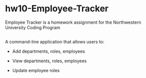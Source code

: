 # hw10-Employee-Tracker
Employee Tracker is a homework assignment for the Northwestern University Coding Program

##
A command-line application that allows users to:

  * Add departments, roles, employees

  * View departments, roles, employees

  * Update employee roles
